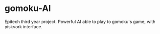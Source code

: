 # gomoku-AI
Epitech third year project. Powerful AI able to play to gomoku's game, with piskvork interface.
